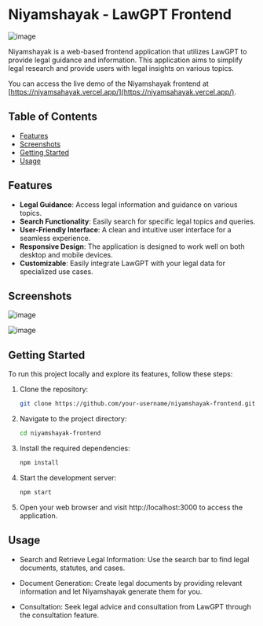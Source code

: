 # Niyamshayak - LawGPT Frontend

![image](https://github.com/Reuben-Stephen-John/lawgpt-frontend/assets/91174896/fdec5970-bc2b-483f-ae6a-90d6ef67b5c2)


Niyamshayak is a web-based frontend application that utilizes LawGPT to provide legal guidance and information. This application aims to simplify legal research and provide users with legal insights on various topics.

You can access the live demo of the Niyamshayak frontend at [https://niyamsahayak.vercel.app/](https://niyamsahayak.vercel.app/).

## Table of Contents

- [Features](#features)
- [Screenshots](#screenshots)
- [Getting Started](#getting-started)
- [Usage](#usage)

## Features

- **Legal Guidance**: Access legal information and guidance on various topics.
- **Search Functionality**: Easily search for specific legal topics and queries.
- **User-Friendly Interface**: A clean and intuitive user interface for a seamless experience.
- **Responsive Design**: The application is designed to work well on both desktop and mobile devices.
- **Customizable**: Easily integrate LawGPT with your legal data for specialized use cases.

## Screenshots

![image](https://github.com/Reuben-Stephen-John/lawgpt-frontend/assets/91174896/14d1d6ac-05c9-4eac-b4e0-9dce29148d9d)

![image](https://github.com/Reuben-Stephen-John/lawgpt-frontend/assets/91174896/8eb8a28a-023c-4bed-84ac-ad0271f87f9f)

## Getting Started

To run this project locally and explore its features, follow these steps:

1. Clone the repository:

   ```bash
   git clone https://github.com/your-username/niyamshayak-frontend.git
2. Navigate to the project directory:
   ```bash
   cd niyamshayak-frontend
3. Install the required dependencies:
   ```bash
   npm install

4. Start the development server:
   ```bash
   npm start

5. Open your web browser and visit http://localhost:3000 to access the application.

## Usage

- Search and Retrieve Legal Information: Use the search bar to find legal documents, statutes, and cases.

- Document Generation: Create legal documents by providing relevant information and let Niyamshayak generate them for you.

- Consultation: Seek legal advice and consultation from LawGPT through the consultation feature.

